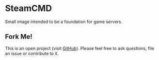 # SteamCMD
Small image intended to be a foundation for game servers.

## Fork Me!
This is an open project (visit [GitHub](https://github.com/Hetsh/docker-steamcmd)). Please feel free to ask questions, file an issue or contribute to it.